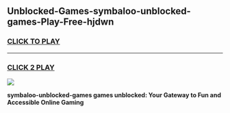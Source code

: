 
## Unblocked-Games-symbaloo-unblocked-games-Play-Free-hjdwn
<h3>
<a href="https://premium76.site?title=symbaloo-unblocked-games&ref=20A">CLICK TO PLAY</a></h3>
<hr>

<h3>
<a href="https://premium76.site?title=symbaloo-unblocked-games&ref=20A">CLICK 2 PLAY</a>
  
</h3>

<a href="https://premium76.site?title=symbaloo-unblocked-games&ref=20A"><img src="https://clearcache.store/games.png"></a>


**symbaloo-unblocked-games games unblocked: Your Gateway to Fun and Accessible Online Gaming**
